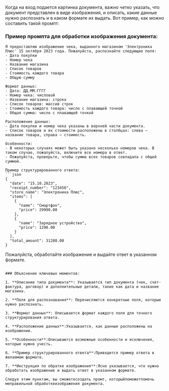 

Когда на вход подается картинка документа, важно четко указать, что документ представлен в виде изображения, и описать, какие данные нужно распознать и в каком формате их выдать. Вот пример, как можно составить такой промпт:

### Пример промпта для обработки изображения документа:

````
Я предоставляю изображение чека, выданного магазином 'Электроника Плюс' 15 октября 2023 года. Пожалуйста, распознайте следующие поля:
- Дата покупки
- Номер чека
- Название магазина
- Список товаров
- Стоимость каждого товара
- Общую сумму

Формат данных:
- Дата: ДД.ММ.ГГГГ
- Номер чека: числовой
- Название магазина: строка
- Список товаров: массив строк
- Стоимость каждого товара: число с плавающей точкой
- Общая сумма: число с плавающей точкой

Расположение данных:
- Дата покупки и номер чека указаны в верхней части документа.
- Список товаров и их стоимости расположены в столбцах: слева — название товара, справа — стоимость.

Особенности:
- В некоторых случаях может быть указано несколько номеров чека. В таком случае, пожалуйста, включите все номера в ответ.
- Пожалуйста, проверьте, чтобы сумма всех товаров совпадала с общей суммой.

Пример структурированного ответа:
```json
{
  "date": "15.10.2023",
  "receipt_number": "123456",
  "store_name": "Электроника Плюс",
  "items": [
    {
      "name": "Смартфон",
      "price": 29990.00
    },
    {
      "name": "Зарядное устройство",
      "price": 1290.00
    }
  ],
  "total_amount": 31280.00
}
````

Пожалуйста, обработайте изображение и выдайте ответ в указанном формате.

```

### Объяснение ключевых моментов:

1. **Описание типа документа**: Указывается тип документа (чек, счет-фактура, договор) и дополнительные детали, такие как дата и название магазина.

2. **Поля для распознавания**: Перечисляются конкретные поля, которые нужно распознать.

3. **Формат данных**: Описывается формат каждого поля для точного структурирования ответа.

4. **Расположение данных**:Указывается, как данные расположены на изображении.

5. **Особенности**:Описываются возможные особенности и исключения, которые нужно учесть.

6. **Пример структурированного ответа**:Приводится пример ответа в желаемом формате.

7. **Инструкция по обратке изображения**:Ясно указывается, что нужно обработать изображение и выдать ответ в указанном формате.

Следуя этим пунктам, вы сможетесоздать промт, которыйпоможетпомочь меправильной обработкеизображения документа.
```

